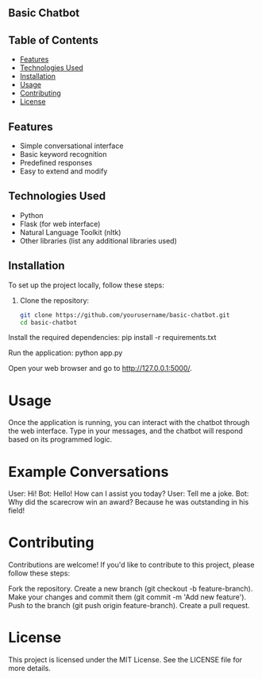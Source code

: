 ## Basic Chatbot

## Table of Contents

- [Features](#features)
- [Technologies Used](#technologies-used)
- [Installation](#installation)
- [Usage](#usage)
- [Contributing](#contributing)
- [License](#license)

## Features

- Simple conversational interface
- Basic keyword recognition
- Predefined responses
- Easy to extend and modify

## Technologies Used

- Python
- Flask (for web interface)
- Natural Language Toolkit (nltk)
- Other libraries (list any additional libraries used)

## Installation

To set up the project locally, follow these steps:

1. Clone the repository:

   ```bash
   git clone https://github.com/yourusername/basic-chatbot.git
   cd basic-chatbot
Install the required dependencies:
pip install -r requirements.txt

Run the application:
python app.py

Open your web browser and go to http://127.0.0.1:5000/.

# Usage

Once the application is running, you can interact with the chatbot through the web interface. Type in your messages, and the chatbot will respond based on its programmed logic.

# Example Conversations
User: Hi!
Bot: Hello! How can I assist you today?
User: Tell me a joke.
Bot: Why did the scarecrow win an award? Because he was outstanding in his field!

# Contributing

Contributions are welcome! If you'd like to contribute to this project, please follow these steps:

Fork the repository.
Create a new branch (git checkout -b feature-branch).
Make your changes and commit them (git commit -m 'Add new feature').
Push to the branch (git push origin feature-branch).
Create a pull request.

# License

This project is licensed under the MIT License. See the LICENSE file for more details.

